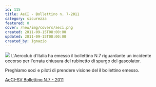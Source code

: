 ```yaml
---
id: 115
title: AeCI - Bollettino n. 7-2011
category: sicurezza
featured: 0
cover: /new/img/covers/aeci.png
created: 2011-09-15T08:00:00
updated: 2011-09-15T08:00:00
created_by: Ignazio
---
```


<img src="/new/img/stories/aeci-logo.jpg" class="float-start mr-3 mb-8 w-[250px]"/>
L'Aeroclub d'Italia ha emesso il bollettino N.7 riguardante un incidente occorso per l'errata chiusura del rubinetto di spurgo del gascolator.

Preghiamo soci e piloti di prendere visione del il bollettino emesso.

<a href="https://www.baialupo.com/docs/BollettinoSV201107.pdf">AeCI-SV Bollettino N.7 - 2011</a>
